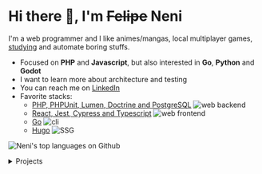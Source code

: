 # Hi there 👋, I'm ~~Felipe~~ Neni

I'm a web programmer and I like animes/mangas, local multiplayer games, [studying](http://neni.dev/ead) and automate boring stuffs.

- Focused on **PHP** and **Javascript**, but also interested in **Go**, **Python** and **Godot**
- I want to learn more about architecture and testing
- You can reach me on [LinkedIn](https://www.linkedin.com/in/nenitf/)
- Favorite stacks:
  - [PHP, PHPUnit, Lumen, Doctrine and PostgreSQL](https://github.com/nenitf/elefanteca_api) ![web backend](https://img.shields.io/badge/%20-web%20backend-blue)
  - [React, Jest, Cypress and Typescript](https://github.com/nenitf/isb-conecta_ui) ![web frontend](https://img.shields.io/badge/%20-web%20frontend-blue)
  - [Go](https://github.com/nenitf/devtome) ![cli](https://img.shields.io/badge/%20-CLI-blue)
  - [Hugo](https://github.com/nenitf/blog_projeto-bilingue) ![SSG](https://img.shields.io/badge/%20-SSG-blue)


![Neni's top languages on Github](https://github-readme-stats.vercel.app/api/top-langs/?username=nenitf&layout=compact&bg_color=00000000&title_color=2F80ED&icon_color=7F7F7F&text_color=7F7F7F&hide_border=true)

<details>
  <summary>Projects</summary>

<!--
[![ProjectName project](https://github-readme-stats.vercel.app/api/pin/?show_owner=true&username=nenitf&repo=projectname&bg_color=00000000&title_color=2F80ED&icon_color=7F7F7F&text_color=7F7F7F&hide_border=true)](https://github.com/nenitf/projectname#readme)
-->

## Systems

- [Conceitorio](https://github.com/nenitf/conceitorio) ![wip](https://img.shields.io/badge/%20-WIP-blue)
- [ISB Conecta](https://github.com/nenitf/isb-conecta) ![wip](https://img.shields.io/badge/%20-WIP-blue)
- [Elefanteca API](https://github.com/nenitf/elefanteca_api) ![wip](https://img.shields.io/badge/%20-WIP-blue)

## Sites/blogs

- [English learning blog](https://github.com/nenitf/blog_projeto-bilingue)
- [Emojicom specification](https://github.com/nenitf/emojicom)
- [Curriculum Vitae](https://github.com/nenitf/cv)
- [Snippets blog](https://github.com/nenitf/blog_snippets)
- [My portfolio](https://github.com/nenitf/nenitf.github.io)

## Tools

- [Devtome](https://github.com/nenitf/devtome)
- [Zombicards](https://github.com/jooaopc/zombicards)
- [Localspa](https://github.com/nenitf/localspa)
- [Esquecicio](https://github.com/nenitf/esquecicio)
- [Dailypong](https://github.com/nenitf/dailypong)
- [Quem vai](https://github.com/nenitf/quemvai)
- [Rancho](https://github.com/nenitf/rancho)
- [Kamas](https://github.com/nenitf/kamas)

</details>

